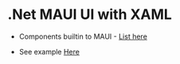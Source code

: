 # .Net MAUI UI with XAML
- Components builtin to MAUI - [List here](https://learn.microsoft.com/en-us/dotnet/maui/user-interface/controls/?view=net-maui-8.0)

- See example [Here](./mock)
